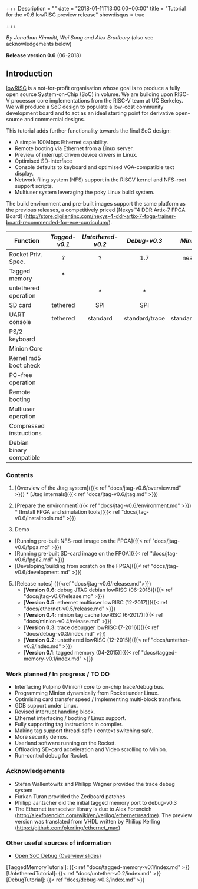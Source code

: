 +++
Description = ""
date = "2018-01-11T13:00:00+00:00"
title = "Tutorial for the v0.6 lowRISC preview release"
showdisqus = true

+++

_By Jonathan Kimmitt, Wei Song and Alex Bradbury_ (also see acknowledgements below)

**Release version 0.6** (06-2018)

## Introduction

[lowRISC][lowRISC] is a not-for-profit organisation whose goal is to
produce a fully open source System-on-Chip (SoC) in volume. We are
building upon RISC-V processor core implementations from the RISC-V
team at UC Berkeley. We will produce a SoC design to populate a
low-cost community development board and to act as an ideal starting
point for derivative open-source and commercial designs.

This tutorial adds further functionality towards the final SoC design:

* A simple 100Mbps Ethernet capability.
* Remote booting via Ethernet from a Linux server.
* Preview of interrupt driven device drivers in Linux.
* Optimised SD-interface
* Console defaults to keyboard and optimised VGA-compatible text display.
* Network filing system (NFS) support in the RISCV kernel and NFS-root support scripts.
* Multiuser system leveraging the poky Linux build system.

The build environment and pre-built images support the same platform as the previous releases, a competitively priced
[Nexys™4 DDR Artix-7 FPGA Board]
(http://store.digilentinc.com/nexys-4-ddr-artix-7-fpga-trainer-board-recommended-for-ece-curriculum/).

| Function              | _Tagged-v0.1_  | _Untethered-v0.2_ | _Debug-v0.3_ | _Minion-v0.4_ | _Ethernet-v0.5_ | _Jtag-v0.6_     |
| --------------        | :----------:   | :--------------:  | :----------: | :-----------: | :-------------: | :-------------: |
| Rocket Priv. Spec.    |      ?         |       ?           |      1.7     | nearly 1.91   | nearly 1.91     | 1.10 |
| Tagged memory         |   *            |                   |              | *             | *               |      |
| untethered operation  |                |   *               |      *       | *             | optional        | *    |
| SD card               | tethered       |   SPI             |      SPI     | SD            | SD              | SD   |
| UART console          | tethered       |   standard        |  standard/trace | standard/trace/VGA |standard/VGA | standard/VGA |
| PS/2 keyboard         |                |                   |              | *             | *               | * |
| Minion Core           |                |                   |              | *             |                 |   |
| Kernel md5 boot check |                |                   |              | *             | *               | * |
| PC-free operation     |                |                   |              | *             | *               | * |
| Remote booting        |                |                   |              |               | *               | * |
| Multiuser operation   |                |                   |              |               | *               | * |
| Compressed instructions |               |                  |              |               |                 | * |
| Debian binary compatible |              |                  |              |               |                 | * |

### Contents

  1. [Overview of the Jtag system]({{< ref "docs/jtag-v0.6/overview.md" >}})
    * [Jtag internals]({{< ref "docs/jtag-v0.6/jtag.md" >}})
  2. [Prepare the environment]({{< ref "docs/jtag-v0.6/environment.md" >}})
    * [Install FPGA and simulation tools]({{< ref "docs/jtag-v0.6/installtools.md" >}})
 
  4. Demo
   * [Running pre-built NFS-root image on the FPGA]({{< ref "docs/jtag-v0.6/fpga.md" >}})
   * [Running pre-built SD-card image on the FPGA]({{< ref "docs/jtag-v0.6/fpga2.md" >}})
   * [Developing/building from scratch on the FPGA]({{< ref "docs/jtag-v0.6/development.md" >}})
 
  5. [Release notes] ({{<ref "docs/jtag-v0.6/release.md">}})
     * [**Version 0.6**: debug JTAG debian lowRISC (06-2018)]({{< ref "docs/jtag-v0.6/release.md" >}})
     * [**Version 0.5**: ethernet multiuser lowRISC (12-2017)]({{< ref "docs/ethernet-v0.5/release.md" >}})
     * [**Version 0.4**: minion tag cache lowRISC (6-2017)]({{< ref "docs/minion-v0.4/release.md" >}})
     * [**Version 0.3**: trace debugger lowRISC (7-2016)]({{< ref "docs/debug-v0.3/index.md" >}})
     * [**Version 0.2**: untethered lowRISC (12-2015)]({{< ref "docs/untether-v0.2/index.md" >}})
     * [**Version 0.1**: tagged memory (04-2015)]({{< ref "docs/tagged-memory-v0.1/index.md" >}})

### Work planned / In progress / TO DO
* Interfacing Pulpino (Minion) core to on-chip trace/debug bus.
* Programming Minion dynamically from Rocket under Linux.
* Optimising card transfer speed / Implementing multi-block transfers.
* GDB support under Linux.
* Revised interrupt handling block.
* Ethernet interfacing / booting / Linux support.
* Fully supporting tag instructions in compiler.
* Making tag support thread-safe / context switching safe.
* More security demos.
* Userland software running on the Rocket.
* Offloading SD-card acceleration and Video scrolling to Minion.
* Run-control debug for Rocket.

### Acknowledgements
* Stefan Wallentowitz and Philipp Wagner provided the trace debug system
* Furkan Turan provided the Zedboard patches
* Philipp Jantscher did the initial tagged memory port to debug-v0.3
* The Ethernet transceiver library is due to Alex Forencich (http://alexforencich.com/wiki/en/verilog/ethernet/readme). The preview version was translated from VHDL written by Philipp Kerling (https://github.com/pkerling/ethernet_mac)

### Other useful sources of information

  * [Open SoC Debug (Overview slides)](http://opensocdebug.org/slides/2015-11-12-overview/)

<!-- Links -->

[lowRISC]: http://www.lowrisc.org/
[TaggedMemoryTutorial]: {{< ref "docs/tagged-memory-v0.1/index.md" >}}
[UntetheredTutorial]: {{< ref "docs/untether-v0.2/index.md" >}}
[DebugTutorial]: {{< ref "docs/debug-v0.3/index.md" >}}

